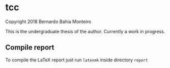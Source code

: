 # tcc

Copyright 2018 Bernardo Bahia Monteiro

This is the undergraduate thesis of the author. Currently a work in progress.

## Compile report
To compile the LaTeX report just run `latexmk` inside directory `report`
